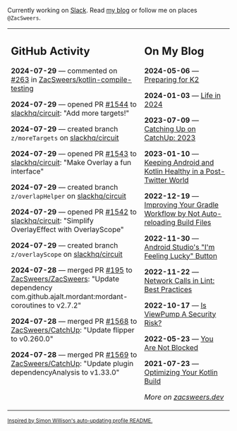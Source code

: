 Currently working on [Slack](https://slack.com/). Read [my blog](https://zacsweers.dev/) or follow me on places `@ZacSweers`.

<table><tr><td valign="top" width="60%">

## GitHub Activity
<!-- githubActivity starts -->
**2024-07-29** — commented on [#263](https://github.com/ZacSweers/kotlin-compile-testing/pull/263#issuecomment-2255936972) in [ZacSweers/kotlin-compile-testing](https://github.com/ZacSweers/kotlin-compile-testing)

**2024-07-29** — opened PR [#1544](https://github.com/slackhq/circuit/pull/1544) to [slackhq/circuit](https://github.com/slackhq/circuit): "Add more targets!"

**2024-07-29** — created branch `z/moreTargets` on [slackhq/circuit](https://github.com/slackhq/circuit)

**2024-07-29** — opened PR [#1543](https://github.com/slackhq/circuit/pull/1543) to [slackhq/circuit](https://github.com/slackhq/circuit): "Make Overlay a fun interface"

**2024-07-29** — created branch `z/overlapHelper` on [slackhq/circuit](https://github.com/slackhq/circuit)

**2024-07-29** — opened PR [#1542](https://github.com/slackhq/circuit/pull/1542) to [slackhq/circuit](https://github.com/slackhq/circuit): "Simplify OverlayEffect with OverlayScope"

**2024-07-29** — created branch `z/overlayScope` on [slackhq/circuit](https://github.com/slackhq/circuit)

**2024-07-28** — merged PR [#195](https://github.com/ZacSweers/ZacSweers/pull/195) to [ZacSweers/ZacSweers](https://github.com/ZacSweers/ZacSweers): "Update dependency com.github.ajalt.mordant:mordant-coroutines to v2.7.2"

**2024-07-28** — merged PR [#1568](https://github.com/ZacSweers/CatchUp/pull/1568) to [ZacSweers/CatchUp](https://github.com/ZacSweers/CatchUp): "Update flipper to v0.260.0"

**2024-07-28** — merged PR [#1569](https://github.com/ZacSweers/CatchUp/pull/1569) to [ZacSweers/CatchUp](https://github.com/ZacSweers/CatchUp): "Update plugin dependencyAnalysis to v1.33.0"
<!-- githubActivity ends -->
</td><td valign="top" width="40%">

## On My Blog
<!-- blog starts -->
**2024-05-06** — [Preparing for K2](https://www.zacsweers.dev/preparing-for-k2/)

**2024-01-03** — [Life in 2024](https://www.zacsweers.dev/life-in-2024/)

**2023-07-09** — [Catching Up on CatchUp: 2023](https://www.zacsweers.dev/catching-up-on-catchup-2023/)

**2023-01-10** — [Keeping Android and Kotlin Healthy in a Post-Twitter World](https://www.zacsweers.dev/keeping-android-healthy/)

**2022-12-19** — [Improving Your Gradle Workflow by Not Auto-reloading Build Files](https://www.zacsweers.dev/improving-your-workflow-by-not-auto-reloading-build-files/)

**2022-11-30** — [Android Studio's "I'm Feeling Lucky" Button](https://www.zacsweers.dev/android-studios-im-feeling-lucky-button/)

**2022-11-22** — [Network Calls in Lint: Best Practices](https://www.zacsweers.dev/network-calls-in-lint-best-practices/)

**2022-10-17** — [Is ViewPump A Security Risk?](https://www.zacsweers.dev/is-viewpump-a-security-risk/)

**2022-05-23** — [You Are Not Blocked](https://www.zacsweers.dev/you-are-not-blocked/)

**2021-07-23** — [Optimizing Your Kotlin Build](https://www.zacsweers.dev/optimizing-your-kotlin-build/)
<!-- blog ends -->
_More on [zacsweers.dev](https://zacsweers.dev/)_
</td></tr></table>

<sub><a href="https://simonwillison.net/2020/Jul/10/self-updating-profile-readme/">Inspired by Simon Willison's auto-updating profile README.</a></sub>